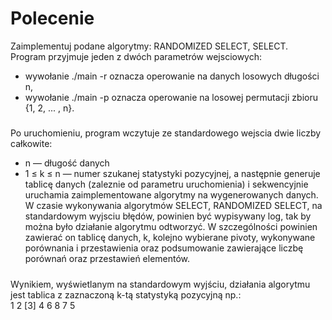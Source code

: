 # Polecenie
Zaimplementuj podane algorytmy: RANDOMIZED SELECT, SELECT.
Program przyjmuje jeden z dwóch parametrów wejsciowych:
* wywołanie ./main -r oznacza operowanie na danych losowych długości n,
* wywołanie ./main -p oznacza operowanie na losowej permutacji zbioru {1, 2, ... , n}.
#####
Po uruchomieniu, program wczytuje ze standardowego wejscia dwie liczby całkowite:
* n — długość danych
* 1 ≤ k ≤ n — numer szukanej statystyki pozycyjnej, a następnie generuje tablicę danych (zaleznie od parametru uruchomienia) i sekwencyjnie
uruchamia zaimplementowane algorytmy na wygenerowanych danych. W czasie wykonywania algorytmów SELECT, RANDOMIZED SELECT, na standardowym 
wyjsciu błędów, powinien być wypisywany log, tak by można było działanie algorytmu odtworzyć. W szczególności powinien zawierać
on tablicę danych, k, kolejno wybierane pivoty, wykonywane porównania i przestawienia oraz podsumowanie zawierające
liczbę porównań oraz przestawień elementów.
#####
Wynikiem, wyświetlanym na standardowym wyjściu, działania algorytmu jest tablica z zaznaczoną k-tą statystyką pozycyjną np.:</br>
1 2 [3] 4 6 8 7 5
